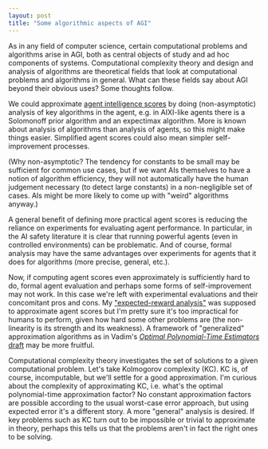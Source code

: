 ```yaml
---
layout: post
title: "Some algorithmic aspects of AGI"
---
```


As in any field of computer science, certain computational problems and
algorithms arise in AGI, both as central objects of study and ad hoc components
of systems.
Computational complexity theory and design and analysis of algorithms are
theoretical fields that look at computational problems and algorithms in
general.
What can these fields say about AGI beyond their obvious uses?
Some thoughts follow.

We could approximate [agent intelligence scores][scores] by doing
(non-asymptotic) analysis of key algorithms in the agent, e.g. in AIXI-like
agents there is a Solomonoff prior algorithm and an expectimax algorithm.
More is known about analysis of algorithms than analysis of agents, so
this might make things easier.
Simplified agent scores could also mean simpler self-improvement processes.

(Why non-asymptotic?
The tendency for constants to be small may be sufficient for common use cases,
but if we want AIs themselves to have a notion of algorithm efficiency,
they will not automatically have the human judgement necessary (to detect
large constants) in a non-negligible set of cases.
AIs might be more likely to come up with "weird" algorithms anyway.)

A general benefit of defining more practical agent scores is reducing the
reliance on experiments for evaluating agent performance.
In particular, in the AI safety literature it is clear that running powerful
agents (even in controlled environments) can be problematic.
And of course, formal analysis may have the same advantages over experiments
for agents that it does for algorithms (more precise, general, etc.).

Now, if computing agent scores even approximately is sufficiently hard to do,
formal agent evaluation and perhaps some forms of self-improvement may not
work.
In this case we're left with experimental evaluations and their concomitant
pros and cons.
My ["expected-reward analysis"][aoaapa] was supposed to approximate agent
scores but I'm pretty sure it's too impractical for humans to perform, given
how hard some other problems are (the non-linearity is its strength and its
weakness).
A framework of "generalized" approximation algorithms as in Vadim's [_Optimal
Polynomial-Time Estimators_ draft][optimalpredictors] may be more fruitful.

Computational complexity theory investigates the set of solutions to a given
computational problem.
Let's take Kolmogorov complexity (KC).
KC is, of course, incomputable, but we'll settle for a good approximation.
I'm curious about the complexity of approximating KC, i.e. what's the optimal
polynomial-time approximation factor?
No constant approximation factors are possible according to the usual
worst-case error approach, but using expected error it's a different story.
A more "general" analysis is desired.
If key problems such as KC turn out to be impossible or trivial to approximate
in theory, perhaps this tells us that the problems aren't in fact the right
ones to be solving.


[aoaapa]: http://arxiv.org/abs/1601.03411
[optimalpredictors]: https://github.com/antiquark/FAI/tree/master/Optimal%20Predictors
[scores]: http://arxiv.org/abs/0712.3329
